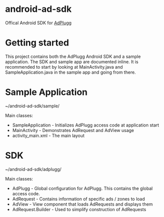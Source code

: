 # android-ad-sdk
Offical Android SDK for [AdPlugg](http://www.adplugg.com/)

# Getting started
This project contains both the AdPlugg Android SDK and a sample application. The SDK and sample app are documented inline. It is recommended to start by looking at MainActivity.java and SampleApplication.java in the sample app and going from there.

# Sample Application
~/android-ad-sdk/sample/

Main classes:
- SampleApplication - Initializes AdPlugg access code at application start
- MainActivity - Demonstrates AdRequest and AdView usage
- activity_main.xml - The main layout

#  SDK
~/android-ad-sdk/adplugg/

Main classes:
- AdPlugg - Global configuration for AdPlugg. This contains the global access code.
- AdRequest - Contains information of specific ads / zones to load
- AdView - View component that loads AdRequests and displays them
- AdRequest.Builder - Used to simplify construction of AdRequests